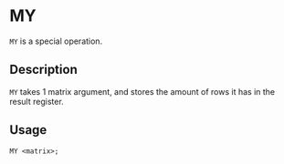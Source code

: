 # MY

`MY` is a special operation.

## Description

`MY` takes 1 matrix argument, and stores the amount of rows it has in the result register.

## Usage

`MY <matrix>;`
